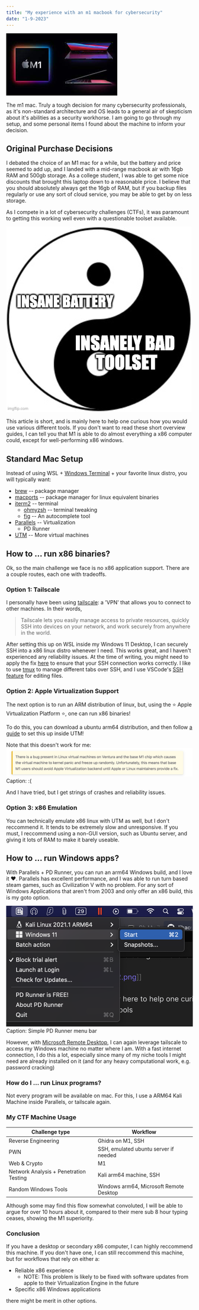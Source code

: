 ```yaml
---
title: "My experience with an m1 macbook for cybersecurity"
date: "1-9-2023"
---
```


![](./m1_keynote.png)

The m1 mac. Truly a tough decision for many cybersecurity professionals, as it's non-standard architecture and OS leads to a general air of skepticism about it's abilities as a security workhorse. I am going to go through my setup, and some personal items I found about the machine to inform your decision.

## Original Purchase Decisions

I debated the choice of an M1 mac for a while, but the battery and price seemed to add up, and I landed with a mid-range macbook air with 16gb RAM and 500gb storage. As a college student, I was able to get some nice discounts that brought this laptop down to a reasonable price. I believe that you should absolutely always get the 16gb of RAM, but if you backup files regularly or use any sort of cloud service, you may be able to get by on less storage.

As I compete in a lot of cybersecurity challenges (CTFs), it was paramount to getting this working well even with a questionable toolset available.

![](./tradeoff_meme.png)

This article is short, and is mainly here to help one curious how you would use various different tools. If you don't want to read these short overview guides, I can tell you that M1 is able to do almost everything a x86 computer could, except for well-performing x86 windows.

## Standard Mac Setup

Instead of using WSL + [Windows Terminal](https://apps.microsoft.com/store/detail/windows-terminal/9N0DX20HK701) + your favorite linux distro, you will typically want:

+ [brew](https://brew.sh/) -- package manager
+ [macports](https://www.macports.org/) -- package manager for linux equivalent binaries
+ [iterm2](https://iterm2.com/) -- terminal
  + [ohmyzsh](https://ohmyz.sh/) -- terminal tweaking
  + [fig](https://fig.io/) -- An autocomplete tool
+ [Parallels](https://www.parallels.com/) -- Virtualization
  + PD Runner
+ [UTM](https://mac.getutm.app/) -- More virtual machines


## How to ... run x86 binaries?

Ok, so the main challenge we face is no x86 application support. There are a couple routes, each one with tradeoffs.

### Option 1: Tailscale

I personally have been using [tailscale](https://tailscale.com/): a 'VPN' that allows you to connect to other machines. In their words,

> Tailscale lets you easily manage access to private resources, quickly SSH into devices on your network, and work securely from anywhere in the world.

After setting this up on WSL inside my Windows 11 Desktop, I can securely SSH into a x86 linux distro whenever I need. This works great, and I haven't experienced any reliability issues. At the time of writing, you might need to apply the fix [here](https://github.com/tailscale/tailscale/issues/4833#issuecomment-1327939445) to ensure that your SSH connection works correctly. I like to use [tmux](https://github.com/tmux/tmux/wiki) to manage different tabs over SSH, and I use VSCode's [SSH feature](https://code.visualstudio.com/docs/remote/ssh) for editing files.

### Option 2: Apple Virtualization Support

The next option is to run an ARM distribution of linux, but, using the ⭐ Apple Virtualization Platform ⭐, one can run x86 binaries!

To do this, you can download a ubuntu arm64 distribution, and then follow [a guide](https://docs.getutm.app/guides/debian/) to set this up inside UTM!

Note that this doesn't work for me:
![](./m1_ventura_bug.png)
Caption: :(

And I have tried, but I get strings of crashes and reliability issues.

### Option 3: x86 Emulation

You can technically emulate x86 linux with UTM as well, but I don't reccommend it. It tends to be extremely slow and unresponsive. If you must, I reccommend using a non-GUI version, such as Ubuntu server, and giving it lots of RAM to make it barely useable.


## How to ... run Windows apps?

With Parallels + PD Runner, you can run an arm64 Windows build, and I love it ❤️. Parallels has excellent performance, and I was able to run turn based steam games, such as Civilization V with no problem. For any sort of Windows Applications that aren't from 2003 and only offer an x86 build, this is my goto option.

![](./pd_runner.png)
Caption: Simple PD Runner menu bar

However, with [Microsoft Remote Desktop](https://apps.apple.com/us/app/microsoft-remote-desktop/id1295203466), I can again leverage tailscale to access my Windows machine no matter where I am. With a fast internet connection, I do this a lot, especially since many of my niche tools I might need are already installed on it (and for any heavy computational work, e.g. password cracking)


### How do I ... run Linux programs?

Not every program will be available on mac. For this, I use a ARM64 Kali Machine inside Parallels, or tailscale again.

### My CTF Machine Usage

|Challenge type|Workflow|
--|--
|Reverse Engineering|Ghidra on M1, SSH|
|PWN|SSH, emulated ubuntu server if needed|
|Web & Crypto|M1|
|Network Analysis + Penetration Testing|Kali arm64 machine, SSH|
|Random Windows Tools|Windows arm64, Microsoft Remote Desktop|


Although some may find this flow somewhat convoluted, I will be able to argue for over 10 hours about it, compared to their mere sub 8 hour typing ceases, showing the M1 superiority.

### Conclusion

If you have a desktop or secondary x86 computer, I can highly reccommend this machine. If you don't have one, I can still reccommend this machine, but for workflows that rely on either a:

+ Reliable x86 experience
  + NOTE: This problem is likely to be fixed with software updates from apple to their Virtualization Engine in the future
+ Specific x86 Windows applications

there might be merit in other options.



